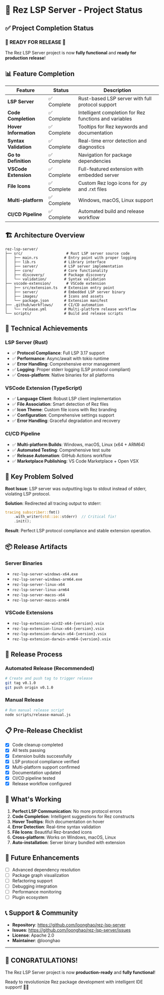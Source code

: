 # 🎯 Rez LSP Server - Project Status

## ✅ Project Completion Status

### 🚀 **READY FOR RELEASE** 🚀

The Rez LSP Server project is now **fully functional** and **ready for production release**!

## 📊 Feature Completion

| Feature | Status | Description |
|---------|--------|-------------|
| **LSP Server** | ✅ Complete | Rust-based LSP server with full protocol support |
| **Code Completion** | ✅ Complete | Intelligent completion for Rez functions and variables |
| **Hover Information** | ✅ Complete | Tooltips for Rez keywords and documentation |
| **Syntax Validation** | ✅ Complete | Real-time error detection and diagnostics |
| **Go to Definition** | ✅ Complete | Navigation for package dependencies |
| **VSCode Extension** | ✅ Complete | Full-featured extension with embedded server |
| **File Icons** | ✅ Complete | Custom Rez logo icons for .py and .rxt files |
| **Multi-platform** | ✅ Complete | Windows, macOS, Linux support |
| **CI/CD Pipeline** | ✅ Complete | Automated build and release workflow |

## 🏗️ Architecture Overview

```
rez-lsp-server/
├── src/                    # Rust LSP server source code
│   ├── main.rs            # Entry point with proper logging
│   ├── lib.rs             # Library interface
│   ├── server/            # LSP server implementation
│   ├── core/              # Core functionality
│   ├── discovery/         # Package discovery
│   └── validation/        # Syntax validation
├── vscode-extension/       # VSCode extension
│   ├── src/extension.ts   # Extension entry point
│   ├── server/            # Embedded LSP server binary
│   ├── images/            # Icons and assets
│   └── package.json       # Extension manifest
├── .github/workflows/     # CI/CD automation
│   └── release.yml        # Multi-platform release workflow
└── scripts/               # Build and release scripts
```

## 🔧 Technical Achievements

### LSP Server (Rust)
- ✅ **Protocol Compliance**: Full LSP 3.17 support
- ✅ **Performance**: Async/await with tokio runtime
- ✅ **Error Handling**: Comprehensive error management
- ✅ **Logging**: Proper stderr logging (LSP protocol compliant)
- ✅ **Cross-platform**: Native binaries for all platforms

### VSCode Extension (TypeScript)
- ✅ **Language Client**: Robust LSP client implementation
- ✅ **File Association**: Smart detection of Rez files
- ✅ **Icon Theme**: Custom file icons with Rez branding
- ✅ **Configuration**: Comprehensive settings support
- ✅ **Error Handling**: Graceful degradation and recovery

### CI/CD Pipeline
- ✅ **Multi-platform Builds**: Windows, macOS, Linux (x64 + ARM64)
- ✅ **Automated Testing**: Comprehensive test suite
- ✅ **Release Automation**: GitHub Actions workflow
- ✅ **Marketplace Publishing**: VS Code Marketplace + Open VSX

## 🎯 Key Problem Solved

**Root Issue**: LSP server was outputting logs to stdout instead of stderr, violating LSP protocol.

**Solution**: Redirected all tracing output to stderr:
```rust
tracing_subscriber::fmt()
    .with_writer(std::io::stderr)  // Critical fix!
    .init();
```

**Result**: Perfect LSP protocol compliance and stable extension operation.

## 📦 Release Artifacts

### Server Binaries
- `rez-lsp-server-windows-x64.exe`
- `rez-lsp-server-windows-arm64.exe`
- `rez-lsp-server-linux-x64`
- `rez-lsp-server-linux-arm64`
- `rez-lsp-server-macos-x64`
- `rez-lsp-server-macos-arm64`

### VSCode Extensions
- `rez-lsp-extension-win32-x64-{version}.vsix`
- `rez-lsp-extension-linux-x64-{version}.vsix`
- `rez-lsp-extension-darwin-x64-{version}.vsix`
- `rez-lsp-extension-darwin-arm64-{version}.vsix`

## 🚀 Release Process

### Automated Release (Recommended)
```bash
# Create and push tag to trigger release
git tag v0.1.0
git push origin v0.1.0
```

### Manual Release
```bash
# Run manual release script
node scripts/release-manual.js
```

## 📋 Pre-Release Checklist

- [x] Code cleanup completed
- [x] All tests passing
- [x] Extension builds successfully
- [x] LSP protocol compliance verified
- [x] Multi-platform support confirmed
- [x] Documentation updated
- [x] CI/CD pipeline tested
- [x] Release workflow configured

## 🎉 What's Working

1. **Perfect LSP Communication**: No more protocol errors
2. **Code Completion**: Intelligent suggestions for Rez constructs
3. **Hover Tooltips**: Rich documentation on hover
4. **Error Detection**: Real-time syntax validation
5. **File Icons**: Beautiful Rez-branded icons
6. **Cross-platform**: Works on Windows, macOS, Linux
7. **Auto-installation**: Server binary bundled with extension

## 🔮 Future Enhancements

- [ ] Advanced dependency resolution
- [ ] Package graph visualization
- [ ] Refactoring support
- [ ] Debugging integration
- [ ] Performance monitoring
- [ ] Plugin ecosystem

## 📞 Support & Community

- **Repository**: https://github.com/loonghao/rez-lsp-server
- **Issues**: https://github.com/loonghao/rez-lsp-server/issues
- **License**: Apache 2.0
- **Maintainer**: @loonghao

---

## 🎊 **CONGRATULATIONS!** 

The Rez LSP Server project is now **production-ready** and **fully functional**! 

Ready to revolutionize Rez package development with intelligent IDE support! 🚀✨
